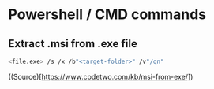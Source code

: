 # Powershell / CMD commands

## Extract .msi from .exe file

```bash
<file.exe> /s /x /b"<target-folder>" /v"/qn"
```

((Source)[https://www.codetwo.com/kb/msi-from-exe/])
